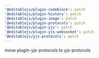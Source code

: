 ```yaml
---
'@editablejs/plugin-codeblock': patch
'@editablejs/plugin-history': patch
'@editablejs/plugin-image': patch
'@editablejs/plugin-protocols': patch
'@editablejs/plugin-yjs': patch
'@editablejs/plugin-yjs-websocket': patch
'@editablejs/yjs-protocols': patch
---
```


move plugin-yjs-protocols to yjs-protocols
